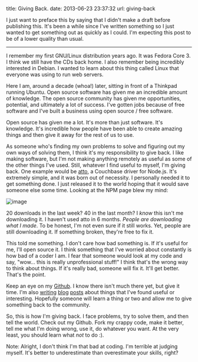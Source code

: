 title: Giving Back.
date: 2013-06-23 23:37:32
url: giving-back

I just want to preface this by saying that I didn't make a draft before
publishing this. It's been a while since I've written something so I
just wanted to get something out as quickly as I could. I'm expecting
this post to be of a lower quality than usual.

</p>

* * * * *

</p>

I remember my first GNU/Linux distribution years ago. It was Fedora Core
3. I think we still have the CDs back home. I also remember being
incredibly interested in Debian. I wanted to learn about this thing
called Linux that everyone was using to run web servers.

</p>

Here I am, around a decade (whoa!) later, sitting in front of a Thinkpad
running Ubuntu. Open source software has given me an incredible amount
of knowledge. The open source community has given me opportunities,
potential, and ultimately a lot of success. I've gotten jobs because of
free software and I've built a business using open source / free
software.

</p>

Open source has given me a lot. It's more than just software. It's
knowledge. It's incredible how people have been able to create amazing
things and then give it away for the rest of us to use.

</p>

As someone who's finding my own problems to solve and figuring out my
own ways of solving them, I think it's my responsibility to give back. I
like making software, but I'm not making anything remotely as useful as
some of the other things I've used. Still, whatever I find useful to
myself, I'm giving back. One example would be [atto][], a Couchbase
driver for Node.js. It's extremely simple, and it was born out of
necessity. I personally needed it to get something done. I just released
it to the world hoping that it would save someone else some time.
Looking at the NPM page blew my mind:

</p>

![image][]

</p>

</p>

20 downloads in the last week? 40 in the last month? I *know* this isn't
me downloading it. I haven't used atto in 6 months. *People are
downloading what I made*. To be honest, I'm not even sure if it still
works. Yet, people are still downloading it. If something broken,
they're free to fix it.

</p>

This told me something. I don't care how bad something is. If it's
useful for me, I'll open source it. I think something that I've worried
about constantly is how bad of a coder I am. I fear that someone would
look at my code and say, "wow... this is really unprofessional stuff!" I
think that's the wrong way to think about things. If it's really bad,
someone will fix it. It'll get better. That's the point.

</p>

Keep an eye on my [Github][]. I know there isn't much there yet, but
give it time. I'm also [writing][] [blog][] [posts][] about things that
I've found useful or interesting. Hopefully someone will learn a thing
or two and allow me to give something back to the community.

</p>

So, this is how I'm giving back. I face problems, try to solve them, and
then tell the world. Check out my Github. Fork my crappy code, make it
better, tell me what I'm doing wrong, use it, do whatever you want. At
the very least, you should learn what *not* to do :).

</p>

Note: Alright, I don't think I'm that bad at coding. I'm terrible at
judging myself. It's better to underestimate than overestimate your
skills, right?

</p>

  [atto]: https://npmjs.org/package/atto
  [image]: http://media.tumblr.com/313997ab59b7c95941357d5782653ce9/tumblr_inline_movo4lMfGP1qz4rgp.png
  [Github]: https://github.com/PreetamJinka?tab=repositories
  [writing]: http://misfra.me/callback-magic-with-go
  [blog]: http://misfra.me/etc-shadow-passwords-with-go
  [posts]: http://misfra.me/adversaria

